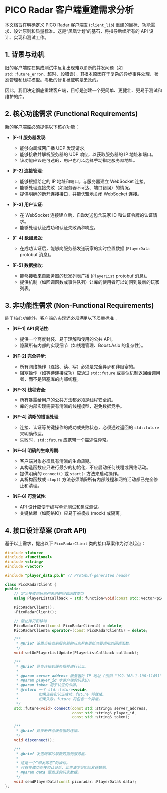 # PICO Radar 客户端重建需求分析

本文档旨在明确定义 PICO Radar 客户端库 (`client_lib`) 重建的目标、功能需求、设计原则和质量标准。这是“凤凰计划”的基石，将指导后续所有的 API 设计、实现和测试工作。

## 1. 背景与动机

旧的客户端库在集成测试中反复出现难以诊断的并发问题（如 `std::future_error`、超时、段错误），其根本原因在于复杂的异步事件处理、状态管理和线程模型。零散的修复被证明是无效的。

因此，我们决定彻底重建客户端，目标是创建一个更简单、更健壮、更易于测试和维护的库。

## 2. 核心功能需求 (Functional Requirements)

新的客户端库必须提供以下核心功能：

-   **[F-1] 服务器发现**:
    -   能够向局域网广播 UDP 发现请求。
    -   能够接收并解析服务器的 UDP 响应，以获取服务器的 IP 地址和端口。
    -   该功能应该是可选的，用户也可以选择手动指定服务器地址。

-   **[F-2] 连接管理**:
    -   能够根据给定的 IP 地址和端口，与服务器建立 WebSocket 连接。
    -   能够处理连接失败（如服务器不可达、端口错误）的情况。
    -   提供明确的断开连接接口，并能优雅地关闭 WebSocket 连接。

-   **[F-3] 用户认证**:
    -   在 WebSocket 连接建立后，自动发送包含玩家 ID 和认证令牌的认证请求。
    -   能够处理认证成功和认证失败两种响应。

-   **[F-4] 数据发送**:
    -   在成功认证后，能够向服务器发送玩家的实时位置数据 (`PlayerData` protobuf 消息)。

-   **[F-5] 数据接收**:
    -   能够接收来自服务器的玩家列表广播 (`PlayerList` protobuf 消息)。
    -   提供机制（如回调函数或事件队列）让库的使用者可以访问到最新的玩家列表。

## 3. 非功能性需求 (Non-Functional Requirements)

除了核心功能外，客户端的实现还必须满足以下质量标准：

-   **[NF-1] API 简洁性**:
    -   提供一个高度封装、易于理解和使用的公共 API。
    -   隐藏所有内部的实现细节（如线程管理、Boost.Asio 的复杂性）。

-   **[NF-2] 完全异步**:
    -   所有网络操作（连接、读、写）必须是完全异步和非阻塞的。
    -   阻塞操作（如等待连接成功）应通过 `std::future` 或类似机制返回给调用者，而不是阻塞库的内部线程。

-   **[NF-3] 线程安全**:
    -   所有暴露给用户的公共方法都必须是线程安全的。
    -   库的内部实现需要有清晰的线程模型，避免数据竞争。

-   **[NF-4] 清晰的错误处理**:
    -   连接、认证等关键操作的成功或失败状态，必须通过返回的 `std::future` 来明确传达。
    -   失败时，`std::future` 应携带一个描述性异常。

-   **[NF-5] 明确的生命周期**:
    -   客户端对象必须具有清晰的生命周期。
    -   其构造函数应只进行最少的初始化，不应启动任何线程或网络活动。
    -   提供明确的 `connect()` 或 `start()` 方法来启动操作。
    -   其析构函数或 `stop()` 方法必须确保所有内部线程和网络活动都已完全停止和清理。

-   **[NF-6] 可测试性**:
    -   API 设计应便于编写单元测试和集成测试。
    -   关键依赖（如网络IO）应易于被模拟 (mock) 或隔离。

## 4. 接口设计草案 (Draft API)

基于以上需求，提出以下 `PicoRadarClient` 类的接口草案作为讨论起点：

```cpp
#include <future>
#include <functional>
#include <string>
#include <vector>

#include "player_data.pb.h" // Protobuf-generated header

class PicoRadarClient {
public:
    // 定义接收到玩家列表时的回调函数类型
    using PlayerListCallback = std::function<void(const std::vector<picoradar::PlayerData>&)>;

    PicoRadarClient();
    ~PicoRadarClient();

    // 禁止拷贝和移动
    PicoRadarClient(const PicoRadarClient&) = delete;
    PicoRadarClient& operator=(const PicoRadarClient&) = delete;

    /**
     * @brief 设置当接收到服务器的玩家列表更新时要调用的回调函数。
     */
    void setOnPlayerListUpdate(PlayerListCallback callback);

    /**
     * @brief 异步连接到服务器并进行认证。
     *
     * @param server_address 服务器的 IP 地址 (例如 "192.168.1.100:11451")。
     * @param player_id 本客户端的玩家ID。
     * @param token 用于认证的令牌。
     * @return 一个 std::future<void>。
     *         如果连接和认证成功，future 将就绪。
     *         如果失败，future 将包含一个异常。
     */
    std::future<void> connect(const std::string& server_address,
                              const std::string& player_id,
                              const std::string& token);

    /**
     * @brief 异步断开与服务器的连接。
     */
    void disconnect();

    /**
     * @brief 发送玩家的最新数据到服务器。
     *
     * 这是一个“即发即忘”的操作。
     * 只有在成功连接和认证后，此方法才会实际发送数据。
     * @param data 要发送的玩家数据。
     */
    void sendPlayerData(const picoradar::PlayerData& data);
};
``` 